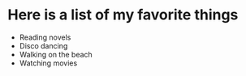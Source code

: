 # Here is a list of my favorite things
- Reading novels
- Disco dancing
- Walking on the beach
- Watching movies
